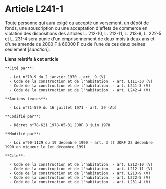 # Article L241-1

Toute personne qui aura exigé ou accepté un versement, un dépôt de fonds, une souscription ou une acceptation d'effets de
commerce en violation des dispositions des articles L. 212-10, L. 212-11, L. 213-9, L. 222-5 et L. 231-4 sera punie d'un
emprisonnement de deux mois à deux ans et d'une amende de 2000 F à 60000 F ou de l'une de ces deux peines seulement
[*sanction*].

**Liens relatifs à cet article**

	**Cité par**:

	  - Loi n°70-9 du 2 janvier 1970 - art. 9 (V)
	  - Code de la construction et de l'habitation. - art. L111-30 (V)
	  - Code de la construction et de l'habitation. - art. L241-3 (V)
	  - Code de la construction et de l'habitation. - art. L242-4 (V)

	**Anciens textes**:

	  - Loi n°71-579 du 16 juillet 1971 - art. 39 (Ab)

	**Codifié par**:

	  - Décret n°78-621 1978-05-31 JORF 8 juin 1978

	**Modifié par**:

	  - Loi n°90-1129 du 19 décembre 1990 - art. 3 () JORF 22 décembre 1990 en vigueur le 1er décembre 1991

	**Cite**:

	  - Code de la construction et de l'habitation. - art. L212-10 (V)
	  - Code de la construction et de l'habitation. - art. L212-11 (V)
	  - Code de la construction et de l'habitation. - art. L213-9 (V)
	  - Code de la construction et de l'habitation. - art. L222-5 (V)
	  - Code de la construction et de l'habitation. - art. L231-4 (V)
